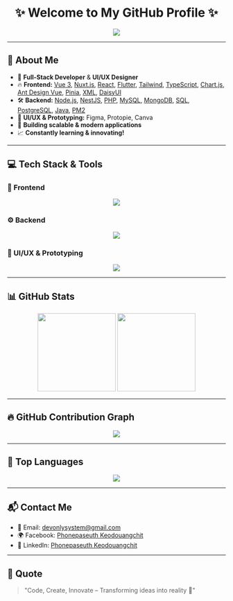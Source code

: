 <h1 align="center">✨ Welcome to My GitHub Profile ✨</h1>

<p align="center">
  <img src="https://readme-typing-svg.herokuapp.com?font=Fira+Code&pause=1000&color=32CD32&center=true&width=600&lines=Full+Stack+Developer;Vue3+%7C+TypeScript+%7C+Tailwind+%7C+Flutter;NuxtJs+%7C+Node.js+%7C+NestJS+%7C+React+%7C+PHP+%7C+SQL;Figma+%7C+Protopie+%7C+Canva+%7C+UI%2FUX+Designer;Welcome+to+my+GitHub!+🚀" />
</p>

---

## 🚀 About Me
- 🎯 **Full-Stack Developer** & **UI/UX Designer**
- 🔥 **Frontend:** [Vue 3](https://vuejs.org/), [Nuxt.js](https://nuxtjs.org/), [React](https://reactjs.org/), [Flutter](https://flutter.dev/), [Tailwind](https://tailwindcss.com/), [TypeScript](https://www.typescriptlang.org/), [Chart.js](https://www.chartjs.org/), [Ant Design Vue](https://www.antdv.com/), [Pinia](https://pinia.vuejs.org/), [XML](https://www.w3.org/XML/), [DaisyUI](https://daisyui.com/)
- 🛠️ **Backend:** [Node.js](https://nodejs.org/), [NestJS](https://nestjs.com/), [PHP](https://www.php.net/), [MySQL](https://www.mysql.com/), [MongoDB](https://www.mongodb.com/), [SQL](https://en.wikipedia.org/wiki/SQL), [PostgreSQL](https://www.postgresql.org/), [Java](https://www.java.com/), [PM2](https://pm2.keymetrics.io/)
- 🎨 **UI/UX & Prototyping:** Figma, Protopie, Canva
- 🚀 **Building scalable & modern applications**
- 📈 **Constantly learning & innovating!**

---

## 💻 Tech Stack & Tools
### 🎨 Frontend
<p align="center">
  <img src="https://skillicons.dev/icons?i=vue,nuxt,react,flutter,ts,js,html,css,tailwind,bootstrap" />
</p>

### ⚙️ Backend
<p align="center">
  <img src="https://skillicons.dev/icons?i=nodejs,nestjs,php,mysql,mongodb,sql" />
</p>

### 🎨 UI/UX & Prototyping
<p align="center">
  <img src="https://skillicons.dev/icons?i=figma,canva" />
</p>

---

## 📊 GitHub Stats
<p align="center">
  <img src="https://github-readme-stats.vercel.app/api?username=Black13313&show_icons=true&theme=radical" height="180px"/>
  <img src="https://github-readme-streak-stats.herokuapp.com/?user=Black13313&theme=radical" height="180px"/>
</p>

---

## 🔥 GitHub Contribution Graph
<p align="center">
  <img src="https://github-readme-activity-graph.vercel.app/graph?username=Black13313&theme=react-dark&hide_border=true" />
</p>

---

## 🚀 Top Languages
<p align="center">
  <img src="https://github-readme-stats.vercel.app/api/top-langs/?username=Black13313&layout=compact&theme=radical" />
</p>

---

## 📬 Contact Me
- 📧 Email: devonlysystem@gmail.com
- 🌍 Facebook: [Phonepaseuth Keodouangchit](https://www.facebook.com/Black13032006/)
- 🔗 LinkedIn: [Phonepaseuth Keodouangchit](https://www.linkedin.com/in/phonepaseuth-keodouangchit-662137330/?originalSubdomain=la)

---

## 🎯 Quote
> "Code, Create, Innovate – Transforming ideas into reality 🚀"
